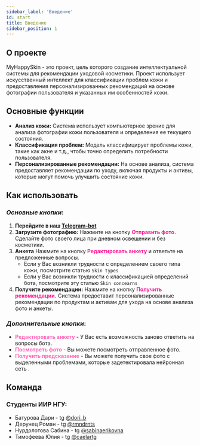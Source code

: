 ```yaml
---
sidebar_label: 'Введение'
id: start
title: Введение
sidebar_position: 1
---
```

## О проекте

MyHappySkin - это проект, цель которого создание интеллектуальной системы для рекомендации уходовой косметики. Проект использует искусственный интеллект для классификации проблем кожи и предоставления персонализированных рекомендаций на основе фотографии пользователя и указанных им особенностей кожи.

## Основные функции

- **Анализ кожи:** Система использует компьютерное зрение для анализа фотографии кожи пользователя и определения ее текущего состояния.
- **Классификация проблем:** Модель классифицирует проблемы кожи, такие как акне и т.д., чтобы точно определить потребности пользователя.
- **Персонализированные рекомендации:** На основе анализа, система предоставляет рекомендации по уходу, включая продукты и активы, которые могут помочь улучшить состояние кожи.

## Как использовать

### *Основные кнопки*:
1. **Перейдите в наш [Telegram-bot](https://t.me/MyDearSkin_bot)**
2. **Загрузите фотографию:** Нажмите на кнопку <font color="#ff1493">**Отправить фото.**</font> Сделайте фото своего лица при дневном освещении и без косметики.  
3. **Анкета** Нажмите на кнопку <font color="#ff1493">**Редактировать анкету**</font> и ответьте на предложенные вопросы. 
   - Если у Вас возникли трудности с определением своего типа кожи, посмотрите статью `Skin types`
   - Если у Вас возникли трудности с классификацией определений бота, посмотрите эту статью `Skin concearns`
   <!-- - Если у Вас возникли трудности с классификацией определений бота, посмотрите [эту статью](/docs/articles/skin2). -->
4. **Получите рекомендации:** Нажмите на кнопку <font color="#ff1493">**Получить рекомендации.**</font> Система предоставит персонализированные рекомендации по продуктам и активам для ухода на основе анализа фото и анкеты.

### *Дополнительные кнопки*:
- <font color="#ff66b9">**Редактировать анкету**</font> - У Вас есть возможность заново ответить на вопросы бота.
- <font color="#ff66b9">**Посмотреть фото**</font> - Вы можете посмотреть отправленное фото.
- <font color="#ff66b9">**Получить предсказание**</font> - Вы можете получить свое фото с выделенными проблемами, которые задетектировала нейронная сеть .


## Команда
### Студенты ИИР НГУ:
- Батурова Дари - tg [@dori_b](https://t.me/dori_b)
- Дерунец Роман - tg [@rmndrnts](https://t.me/rmndrnts)
- Нурдолотова Сабина - tg [@sabinaerikovna](https://t.me/sabinaerikovna)
- Тимофеева Юлия - tg [@caelartg](https://t.me/caelartg)




